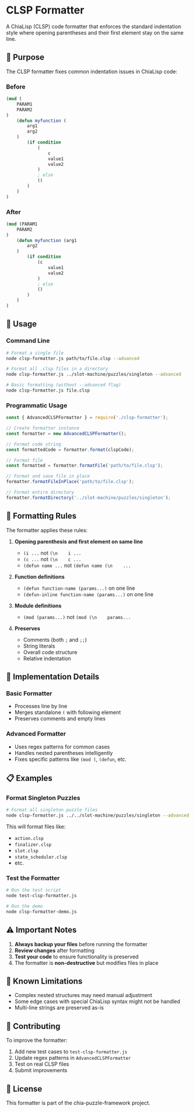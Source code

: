 # CLSP Formatter

A ChiaLisp (CLSP) code formatter that enforces the standard indentation style where opening parentheses and their first element stay on the same line.

## 🎯 Purpose

The CLSP formatter fixes common indentation issues in ChiaLisp code:

### Before
```lisp
(mod (
    PARAM1
    PARAM2
)
    (defun myfunction (
        arg1
        arg2
    )
        (if condition
            (
                c
                value1
                value2
            )
            ; else
            ()
        )
    )
)
```

### After
```lisp
(mod (PARAM1
    PARAM2
)
    (defun myfunction (arg1
        arg2
    )
        (if condition
            (c
                value1
                value2
            )
            ; else
            ()
        )
    )
)
```

## 🚀 Usage

### Command Line

```bash
# Format a single file
node clsp-formatter.js path/to/file.clsp --advanced

# Format all .clsp files in a directory
node clsp-formatter.js ../slot-machine/puzzles/singleton --advanced

# Basic formatting (without --advanced flag)
node clsp-formatter.js file.clsp
```

### Programmatic Usage

```javascript
const { AdvancedCLSPFormatter } = require('./clsp-formatter');

// Create formatter instance
const formatter = new AdvancedCLSPFormatter();

// Format code string
const formattedCode = formatter.format(clspCode);

// Format file
const formatted = formatter.formatFile('path/to/file.clsp');

// Format and save file in place
formatter.formatFileInPlace('path/to/file.clsp');

// Format entire directory
formatter.formatDirectory('../slot-machine/puzzles/singleton');
```

## 📏 Formatting Rules

The formatter applies these rules:

1. **Opening parenthesis and first element on same line**
   - `(i ...` not `(\n    i ...`
   - `(c ...` not `(\n    c ...`
   - `(defun name ...` not `(defun name (\n    ...`

2. **Function definitions**
   - `(defun function-name (params...)` on one line
   - `(defun-inline function-name (params...)` on one line

3. **Module definitions**
   - `(mod (params...)` not `(mod (\n    params...`

4. **Preserves**
   - Comments (both `;` and `;;`)
   - String literals
   - Overall code structure
   - Relative indentation

## 🔧 Implementation Details

### Basic Formatter
- Processes line by line
- Merges standalone `(` with following element
- Preserves comments and empty lines

### Advanced Formatter
- Uses regex patterns for common cases
- Handles nested parentheses intelligently
- Fixes specific patterns like `(mod (`, `(defun`, etc.

## 📋 Examples

### Format Singleton Puzzles

```bash
# Format all singleton puzzle files
node clsp-formatter.js ../../slot-machine/puzzles/singleton --advanced
```

This will format files like:
- `action.clsp`
- `finalizer.clsp`
- `slot.clsp`
- `state_scheduler.clsp`
- etc.

### Test the Formatter

```bash
# Run the test script
node test-clsp-formatter.js

# Run the demo
node clsp-formatter-demo.js
```

## ⚠️ Important Notes

1. **Always backup your files** before running the formatter
2. **Review changes** after formatting
3. **Test your code** to ensure functionality is preserved
4. The formatter is **non-destructive** but modifies files in place

## 🐛 Known Limitations

- Complex nested structures may need manual adjustment
- Some edge cases with special ChiaLisp syntax might not be handled
- Multi-line strings are preserved as-is

## 🤝 Contributing

To improve the formatter:

1. Add new test cases to `test-clsp-formatter.js`
2. Update regex patterns in `AdvancedCLSPFormatter`
3. Test on real CLSP files
4. Submit improvements

## 📜 License

This formatter is part of the chia-puzzle-framework project. 